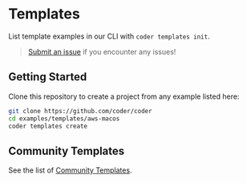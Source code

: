 # Templates

List template examples in our CLI with `coder templates init`.

> [Submit an issue](https://github.com/coder/coder/issues/new) if you encounter any issues!

## Getting Started

Clone this repository to create a project from any example listed here:

```sh
git clone https://github.com/coder/coder
cd examples/templates/aws-macos
coder templates create
```

## Community Templates

See the list of [Community Templates](./community-templates.md).
